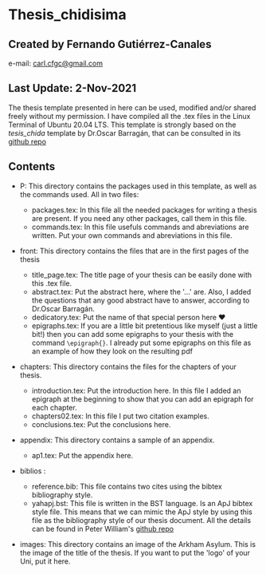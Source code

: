# Thesis_chidisima
## Created by Fernando Gutiérrez-Canales
e-mail: carl.cfgc@gmail.com

## Last Update: 2-Nov-2021

The thesis template presented in here can be used, modified and/or shared
freely without my permission. I have compiled all the .tex files in
the Linux Terminal of Ubuntu 20.04 LTS. This template is strongly based on the
_tesis_chida_ template by Dr.Oscar Barragán, that can be consulted
in its [github repo](https://github.com/oscaribv/thesis_chida)

## Contents
* P: This directory contains the packages used in this template, as well as the
commands used. All in two files:
	* packages.tex: In this file all the needed packages for writing a thesis
	are present. If you need any other packages, call them in this file.
	* commands.tex: In this file usefuls commands and abreviations are written.
	Put your own commands and abreviations in this file. 

* front: This directory contains the files that are in the first pages of the thesis
	* title_page.tex: The title page of your thesis can be easily done
	with this .tex file.
	* abstract.tex: Put the abstract here, where the '...' are. Also,
	I added the questions that any good abstract have to answer, according
	to Dr.Oscar Barragán.
	* dedicatory.tex: Put the name of that special person here :heart: 
	* epigraphs.tex: If you are a little bit pretentious like myself 
	(just a little bit!) then you can add some epigraphs to your thesis 
	with the command `\epigraph{}`. I already put some epigraphs on this
	file as an example of how they look on the resulting pdf

* chapters: This directory contains the files for the chapters of your thesis.
	* introduction.tex: Put the introduction here. In this file I added
	an epigraph at the beginning to show that you can add an epigraph for 
	each chapter.
	* chapters02.tex: In this file I put two citation examples.
	* conclusions.tex: Put the conclusions here.

* appendix: This directory contains a sample of an appendix.
	* ap1.tex: Put the appendix here.

* biblios :
	* reference.bib: This file contains two cites using the bibtex 
	bibliography style.
	* yahapj.bst: This file is written in the BST language. Is an  ApJ bibtex style file.
	This means that we can mimic the ApJ style by using this file as the
	bibliography style of our thesis document. All the details can be
	found in Peter William's [github repo](https://github.com/pkgw/tex-stuff/)

* images: This directory contains an image of the Arkham Asylum. This is the
	image of the title of the thesis. If you want to put the 'logo' of
	your Uni, put it here.
